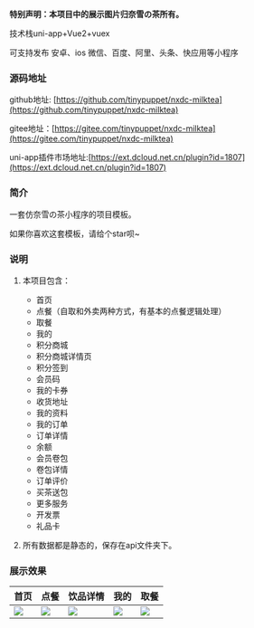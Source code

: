**特别声明：本项目中的展示图片归奈雪の茶所有。**

技术栈uni-app+Vue2+vuex

可支持发布
安卓、ios
微信、百度、阿里、头条、快应用等小程序


### 源码地址

github地址: [https://github.com/tinypuppet/nxdc-milktea](https://github.com/tinypuppet/nxdc-milktea)

gitee地址：[https://gitee.com/tinypuppet/nxdc-milktea](https://gitee.com/tinypuppet/nxdc-milktea)

uni-app插件市场地址:[https://ext.dcloud.net.cn/plugin?id=1807](https://ext.dcloud.net.cn/plugin?id=1807)

### 简介

一套仿奈雪の茶小程序的项目模板。

如果你喜欢这套模板，请给个star呗~

### 说明

1. 本项目包含：

	- 首页
	- 点餐（自取和外卖两种方式，有基本的点餐逻辑处理）
	- 取餐
	- 我的
	- 积分商城
	- 积分商城详情页
	- 积分签到
	- 会员码
	- 我的卡券
	- 收货地址
	- 我的资料
	- 我的订单
	- 订单详情
	- 余额
	- 会员卷包
	- 卷包详情
	- 订单评价
	- 买茶送包
	- 更多服务
	- 开发票
	- 礼品卡

2. 所有数据都是静态的，保存在api文件夹下。

### 展示效果

|首页|点餐|饮品详情|我的|取餐|
|---|---|---|---|---|
|![](https://img.cdn.aliyun.dcloud.net.cn/stream/plugin_screens/fafaa180-94f3-11ea-9423-8760f636375f_0.jpg?v=1590130842)|![](https://img.cdn.aliyun.dcloud.net.cn/stream/plugin_screens/fafaa180-94f3-11ea-9423-8760f636375f_1.jpg?v=1590130842)|![](https://img.cdn.aliyun.dcloud.net.cn/stream/plugin_screens/fafaa180-94f3-11ea-9423-8760f636375f_2.jpg?v=1590130842)|![](https://img.cdn.aliyun.dcloud.net.cn/stream/plugin_screens/fafaa180-94f3-11ea-9423-8760f636375f_3.jpg?v=1590130842)|![](https://img.cdn.aliyun.dcloud.net.cn/stream/plugin_screens/fafaa180-94f3-11ea-9423-8760f636375f_4.jpg?v=1590130842)|

